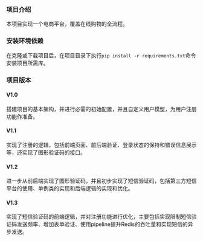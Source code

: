 ### 项目介绍
本项目实现一个电商平台，覆盖在线购物的全流程。

### 安装环境依赖
在克隆或下载项目后，在项目目录下执行`pip install -r requirements.txt`命令安装项目所需库。

### 项目版本
#### V1.0
搭建项目的基本架构，并进行必需的初始配置，并且自定义用户模型，为用户注册功能作准备。

#### V1.1
实现了注册的逻辑，包括前端页面、前后端验证、登录状态的保持和错误信息展示等，还实现了图形验证码的接口。

#### V1.2
进一步从前后端实现了图形验证码，并且初步实现了短信验证码，包括第三方短信平台的使用、单例类的实现和后端逻辑的实现和优化。

#### V1.3
实现了短信验证码的前端逻辑，并对注册功能进行优化，主要包括实现限制短信验证码发送频率、增加表单验证、使用pipeline提升Redis的吞吐量和实现短信的异步发送。